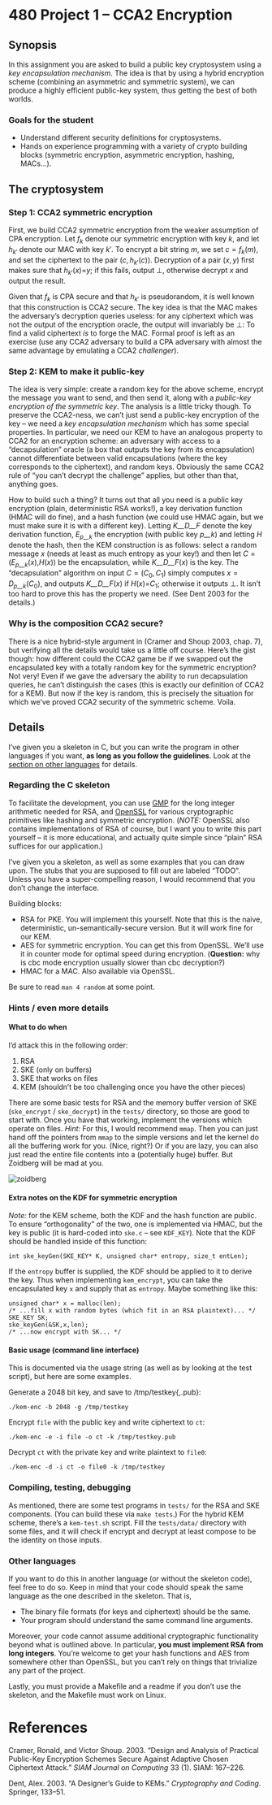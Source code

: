 # 480 Project 1 – CCA2 Encryption

## Synopsis

In this assignment you are asked to build a public key cryptosystem using a _key encapsulation mechanism_. The idea is that by using a hybrid encryption scheme (combining an asymmetric and symmetric system), we can produce a highly efficient public-key system, thus getting the best of both worlds.

### Goals for the student

*   Understand different security definitions for cryptosystems.
*   Hands on experience programming with a variety of crypto building blocks (symmetric encryption, asymmetric encryption, hashing, MACs…).

## The cryptosystem

### Step 1: CCA2 symmetric encryption

First, we build CCA2 symmetric encryption from the weaker assumption of CPA encryption. Let <span class="math inline">_f_<sub>_k_</sub></span> denote our symmetric encryption with key <span class="math inline">_k_</span>, and let <span class="math inline">_h_<sub>_k_′</sub></span> denote our MAC with key <span class="math inline">_k_′</span>. To encrypt a bit string <span class="math inline">_m_</span>, we set <span class="math inline">_c_ = _f_<sub>_k_</sub>(_m_)</span>, and set the ciphertext to the pair <span class="math inline">(_c_, _h_<sub>_k_′</sub>(_c_))</span>. Decryption of a pair <span class="math inline">(_x_, _y_)</span> first makes sure that <span class="math inline">_h_<sub>_k_′</sub>(_x_)=_y_</span>; if this fails, output <span class="math inline">⊥</span>, otherwise decrypt <span class="math inline">_x_</span> and output the result.

Given that <span class="math inline">_f_<sub>_k_</sub></span> is CPA secure and that <span class="math inline">_h_<sub>_k_′</sub></span> is pseudorandom, it is well known that this construction is CCA2 secure. The key idea is that the MAC makes the adversary’s decryption queries useless: for any ciphertext which was not the output of the encryption oracle, the output will invariably be <span class="math inline">⊥</span>: To find a valid ciphertext _is_ to forge the MAC. Formal proof is left as an exercise (use any CCA2 adversary to build a CPA adversary with almost the same advantage by emulating a CCA2 _challenger_).

### Step 2: KEM to make it public-key

The idea is very simple: create a random key for the above scheme, encrypt the message you want to send, and then send it, along with a _public-key encryption of the symmetric key_. The analysis is a little tricky though. To preserve the CCA2-ness, we can’t just send a public-key encryption of the key – we need a _key encapsulation mechanism_ which has some special properties. In particular, we need our KEM to have an analogous property to CCA2 for an encryption scheme: an adversary with access to a “decapsulation” oracle (a box that outputs the key from its encapsulation) cannot differentiate between valid encapsulations (where the key corresponds to the ciphertext), and random keys. Obviously the same CCA2 rule of “you can’t decrypt the challenge” applies, but other than that, anything goes.

How to build such a thing? It turns out that all you need is a public key encryption (plain, deterministic RSA works!), a key derivation function (HMAC will do fine), and a hash function (we could use HMAC again, but we must make sure it is with a different key). Letting <span class="math inline">_K__D__F_</span> denote the key derivation function, <span class="math inline">_E_<sub>_p__k_</sub></span> the encryption (with public key <span class="math inline">_p__k_</span>) and letting <span class="math inline">_H_</span> denote the hash, then the KEM construction is as follows: select a random message <span class="math inline">_x_</span> (needs at least as much entropy as your key!) and then let <span class="math inline">_C_ = (_E_<sub>_p__k_</sub>(_x_),_H_(_x_))</span> be the encapsulation, while <span class="math inline">_K__D__F_(_x_)</span> is the key. The “decapsulation” algorithm on input <span class="math inline">_C_ = (_C_<sub>0</sub>, _C_<sub>1</sub>)</span> simply computes <span class="math inline">_x_ = _D_<sub>_p__k_</sub>(_C_<sub>0</sub>)</span>, and outputs <span class="math inline">_K__D__F_(_x_)</span> if <span class="math inline">_H_(_x_)=_C_<sub>1</sub></span>; otherwise it outputs <span class="math inline">⊥</span>. It isn’t too hard to prove this has the property we need. <span class="citation">(See Dent 2003 for the details.)</span>

### Why is the composition CCA2 secure?

There is a nice hybrid-style argument in <span class="citation">(Cramer and Shoup 2003, chap. 7)</span>, but verifying all the details would take us a little off course. Here’s the gist though: how different could the CCA2 game be if we swapped out the encapsulated key with a totally random key for the symmetric encryption? Not very! Even if we gave the adversary the ability to run decapsulation queries, he can’t distinguish the cases (this is exactly our definition of CCA2 for a KEM). But now if the key is random, this is precisely the situation for which we’ve proved CCA2 security of the symmetric scheme. Voila.

## Details

I’ve given you a skeleton in C, but you can write the program in other languages if you want, **as long as you follow the guidelines**. Look at the [section on other languages](#other-lang) for details.

### Regarding the C skeleton

To facilitate the development, you can use [GMP](http://gmplib.org/) for the long integer arithmetic needed for RSA, and [OpenSSL](http://www.openssl.org/) for various cryptographic primitives like hashing and symmetric encryption. (_NOTE:_ OpenSSL also contains implementations of RSA of course, but I want you to write this part yourself – it is more educational, and actually quite simple since “plain” RSA suffices for our application.)

I’ve given you a skeleton, as well as some examples that you can draw upon. The stubs that you are supposed to fill out are labeled “TODO”. Unless you have a super-compelling reason, I would recommend that you don’t change the interface.

Building blocks:

*   RSA for PKE. You will implement this yourself. Note that this is the naive, deterministic, un-semantically-secure version. But it will work fine for our KEM.
*   AES for symmetric encryption. You can get this from OpenSSL. We’ll use it in counter mode for optimal speed during encryption. (**Question:** why is cbc mode encryption usually slower than cbc decryption?)
*   HMAC for a MAC. Also available via OpenSSL.

Be sure to read `man 4 random` at some point.

### Hints / even more details

#### What to do when

I’d attack this in the following order:

1.  RSA
2.  SKE (only on buffers)
3.  SKE that works on files
4.  KEM (shouldn’t be too challenging once you have the other pieces)

There are some basic tests for RSA and the memory buffer version of SKE (`ske_encrypt` / `ske_decrypt`) in the `tests/` directory, so those are good to start with. Once you have that working, implement the versions which operate on files. _Hint:_ For this, I would recommend `mmap`. Then you can just hand off the pointers from `mmap` to the simple versions and let the kernel do all the buffering work for you. (Nice, right?) Or if you are lazy, you can also just read the entire file contents into a (potentially huge) buffer. But Zoidberg will be mad at you.

![zoidberg](https://github.com/LinfinityLab/computer-security-project/blob/master/bad-code.jpg)  

#### Extra notes on the KDF for symmetric encryption

_Note:_ for the KEM scheme, both the KDF and the hash function are public. To ensure “orthogonality” of the two, one is implemented via HMAC, but the key is public (it is hard-coded into `ske.c` – see `KDF_KEY`). Note that the KDF should be handled inside of this function:

<div class="sourceCode">

    int ske_keyGen(SKE_KEY* K, unsigned char* entropy, size_t entLen);

</div>

If the `entropy` buffer is supplied, the KDF should be applied to it to derive the key. Thus when implementing `kem_encrypt`, you can take the encapsulated key `x` and supply that as `entropy`. Maybe something like this:

<div class="sourceCode">

    unsigned char* x = malloc(len);
    /* ...fill x with random bytes (which fit in an RSA plaintext)... */
    SKE_KEY SK;
    ske_keyGen(&SK,x,len);
    /* ...now encrypt with SK... */

</div>

#### Basic usage (command line interface)

This is documented via the usage string (as well as by looking at the test script), but here are some examples.

Generate a 2048 bit key, and save to /tmp/testkey{,.pub}:

<div class="sourceCode">

    ./kem-enc -b 2048 -g /tmp/testkey

</div>

Encrypt `file` with the public key and write ciphertext to `ct`:

<div class="sourceCode">

    ./kem-enc -e -i file -o ct -k /tmp/testkey.pub

</div>

Decrypt `ct` with the private key and write plaintext to `file0`:

<div class="sourceCode">

    ./kem-enc -d -i ct -o file0 -k /tmp/testkey

</div>

### Compiling, testing, debugging

As mentioned, there are some test programs in `tests/` for the RSA and SKE components. (You can build these via `make tests`.) For the hybrid KEM scheme, there’s a `kem-test.sh` script. Fill the `tests/data/` directory with some files, and it will check if encrypt and decrypt at least compose to be the identity on those inputs.

### Other languages

If you want to do this in another language (or without the skeleton code), feel free to do so. Keep in mind that your code should speak the same language as the one described in the skeleton. That is,

*   The binary file formats (for keys and ciphertext) should be the same.
*   Your program should understand the same command line arguments.

Moreover, your code cannot assume additional cryptographic functionality beyond what is outlined above. In particular, **you must implement RSA from long integers**. You’re welcome to get your hash functions and AES from somewhere other than OpenSSL, but you can’t rely on things that trivialize any part of the project.

Lastly, you must provide a Makefile and a readme if you don’t use the skeleton, and the Makefile must work on Linux.

# References

<div id="refs" class="references">

<div id="ref-CS2003">

Cramer, Ronald, and Victor Shoup. 2003\. “Design and Analysis of Practical Public-Key Encryption Schemes Secure Against Adaptive Chosen Ciphertext Attack.” _SIAM Journal on Computing_ 33 (1). SIAM: 167–226.

</div>

<div id="ref-dent2003">

Dent, Alex. 2003\. “A Designer’s Guide to KEMs.” _Cryptography and Coding_. Springer, 133–51.

</div>

</div>
